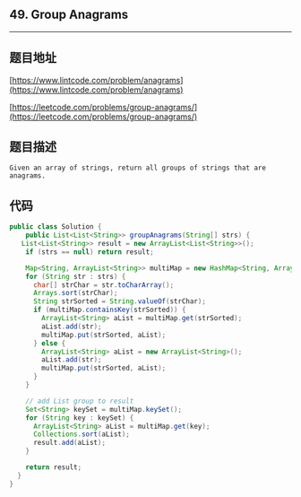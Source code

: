 ## 49. Group Anagrams

----
## 题目地址

[https://www.lintcode.com/problem/anagrams](https://www.lintcode.com/problem/anagrams)

[https://leetcode.com/problems/group-anagrams/](https://leetcode.com/problems/group-anagrams/)

## 题目描述

```text
Given an array of strings, return all groups of strings that are anagrams.
```

## 代码

```java
public class Solution {
    public List<List<String>> groupAnagrams(String[] strs) {
   List<List<String>> result = new ArrayList<List<String>>();
    if (strs == null) return result;

    Map<String, ArrayList<String>> multiMap = new HashMap<String, ArrayList<String>>();
    for (String str : strs) {
      char[] strChar = str.toCharArray();
      Arrays.sort(strChar);
      String strSorted = String.valueOf(strChar);
      if (multiMap.containsKey(strSorted)) {
        ArrayList<String> aList = multiMap.get(strSorted);
        aList.add(str);
        multiMap.put(strSorted, aList);
      } else {
        ArrayList<String> aList = new ArrayList<String>();
        aList.add(str);
        multiMap.put(strSorted, aList);
      }
    }

    // add List group to result
    Set<String> keySet = multiMap.keySet();
    for (String key : keySet) {
      ArrayList<String> aList = multiMap.get(key);
      Collections.sort(aList);
      result.add(aList);
    }

    return result;
  }
}
```

